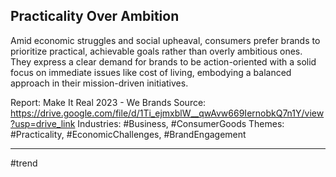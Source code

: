 ## Practicality Over Ambition
Amid economic struggles and social upheaval, consumers prefer brands to prioritize practical, achievable goals rather than overly ambitious ones. They express a clear demand for brands to be action-oriented with a solid focus on immediate issues like cost of living, embodying a balanced approach in their mission-driven initiatives.

Report: Make It Real 2023 - We Brands
Source: https://drive.google.com/file/d/1Ti_ejmxblW__qwAvw669IernobkQ7n1Y/view?usp=drive_link 
Industries: #Business, #ConsumerGoods
Themes: #Practicality, #EconomicChallenges, #BrandEngagement

---

#trend